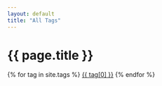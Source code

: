 ```yaml
---
layout: default
title: "All Tags"
---
```


<h1>{{ page.title }}</h1>

<p>
{% for tag in site.tags %}
  <a href="/{{ tag[0] }}/" class="c-lozenge">{{ tag[0] }}</a>
{% endfor %}
</p>
